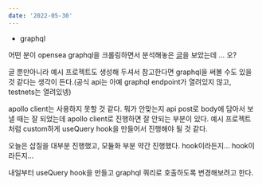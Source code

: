 ```yaml
---
date: '2022-05-30'
---
```


- graphql

어떤 분이 opensea graphql을 크롤링하면서 분석해놓은 [글](https://velog.io/@brill_be/graphql-header)을 보았는데 ... 오?

글 뿐만아니라 예시 프로젝트도 생성해 두셔서 참고한다면 graphql을 써볼 수도 있을 것 같다는 생각이 든다.(공식 api는 아예 graphql endpoint가 열려있지 않고, testnets는 열려있넹)

apollo client는 사용하지 못할 것 같다.
뭐가 안맞는지 api post로 body에 담아서 보낼 때는 잘 되었는데 apollo client로 진행하면 잘 안되는 부분이 있다. 예시 프로젝트 처럼 custom하게 useQuery hook을 만들어서 진행해야 될 것 같다.

오늘은 삽질을 대부분 진행했고, 모듈화 부분 약간 진행했다. hook이라든지... hook이라든지...

내일부터 useQuery hook을 만들고 graphql 쿼리로 호출하도록 변경해보려고 한다.
